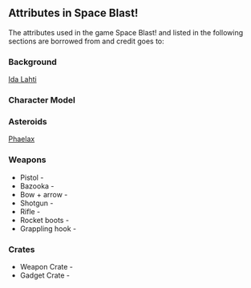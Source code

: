 ## Attributes in Space Blast!

The attributes used in the game Space Blast! and listed in the following sections are borrowed from and credit goes to:


### Background

[Ida Lahti](https://mymblemoments.wordpress.com/tag/video-games/)

### Character Model  

### Asteroids
[Phaelax](https://forum.thegamecreators.com/thread/209786)

### Weapons
* Pistol - 
* Bazooka - 
* Bow +  arrow - 
* Shotgun - 
* Rifle - 
* Rocket boots - 
* Grappling hook - 

### Crates

* Weapon Crate - 
* Gadget Crate - 
